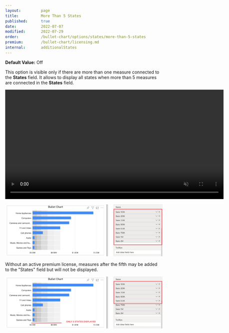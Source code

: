 ```yaml
---
layout:         page
title:          More Than 5 States
published:      true
date:           2022-07-07
modified:   	2022-07-29
order:          /bullet-chart/options/states/more-than-5-states
premium:        /bullet-chart/licensing.md
internal:       additionalStates
---
```


**Default Value:** Off

This option is visible only if there are more than one measure connected to the **States** field. It allows to display all states when more than 5 measures are connected in the **States** field. 

<video src="images/more-than-5-states-on.mp4" width="700" autoplay loop muted></video>

<img src="images/state-fields-more-than-5.png" width="700">


Without an active premium license, measures after the fifth may be added to the "States" field but will not be displayed.

<img src="images/only-5-states-displayed.png" width="700">
